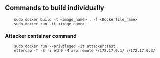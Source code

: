 ## Commands to build individually

        sudo docker build -t <image_name> . -f <Dockerfile_name>
        sudo docker run -it <image_name>

### Attacker container command

        sudo docker run --privileged -it attacker:test
        ettercap -T -S -i eth0 -M arp:remote //172.17.0.1/ //172.17.0.3/